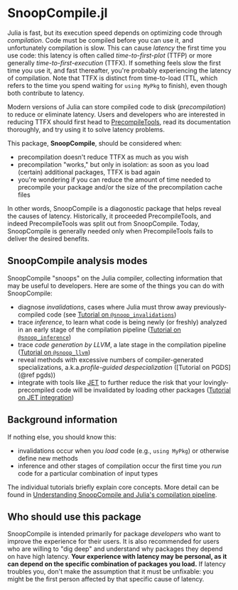 # SnoopCompile.jl

Julia is fast, but its execution speed depends on optimizing code through *compilation*. Code must be compiled before you can use it, and unfortunately compilation is slow. This can cause *latency* the first time you use code: this latency is often called *time-to-first-plot* (TTFP) or more generally *time-to-first-execution* (TTFX). If something feels slow the first time you use it, and fast thereafter, you're probably experiencing the latency of compilation. Note that TTFX is distinct from time-to-load (TTL, which refers to the time you spend waiting for `using MyPkg` to finish), even though both contribute to latency.

Modern versions of Julia can store compiled code to disk (*precompilation*) to reduce or eliminate latency. Users and developers who are interested in reducing TTFX should first head to [PrecompileTools](https://github.com/JuliaLang/PrecompileTools.jl), read its documentation thoroughly, and try using it to solve latency problems.

This package, **SnoopCompile**, should be considered when:

- precompilation doesn't reduce TTFX as much as you wish
- precompilation "works," but only in isolation: as soon as you load (certain) additional packages, TTFX is bad again
- you're wondering if you can reduce the amount of time needed to precompile your package and/or the size of the precompilation cache files

In other words, SnoopCompile is a diagonostic package that helps reveal the causes of latency. Historically, it proceeded PrecompileTools, and indeed PrecompileTools was split out from SnoopCompile. Today, SnoopCompile is generally needed only when PrecompileTools fails to deliver the desired benefits.

## SnoopCompile analysis modes

SnoopCompile "snoops" on the Julia compiler, collecting information that may be useful to developers. Here are some of the things you can do with SnoopCompile:

- diagnose *invalidations*, cases where Julia must throw away previously-compiled code (see [Tutorial on `@snoop_invalidations`](@ref))
- trace *inference*, to learn what code is being newly (or freshly) analyzed in an early stage of the compilation pipeline ([Tutorial on `@snoop_inference`](@ref))
- trace *code generation by LLVM*, a late stage in the compilation pipeline ([Tutorial on `@snoop_llvm`](@ref))
- reveal methods with excessive numbers of compiler-generated specializations, a.k.a.*profile-guided despecialization* ([Tutorial on PGDS](@ref pgds))
- integrate with tools like [JET](https://github.com/aviatesk/JET.jl) to further reduce the risk that your lovingly-precompiled code will be invalidated by loading other packages ([Tutorial on JET integration](@ref))

## Background information

If nothing else, you should know this:
- invalidations occur when you *load* code (e.g., `using MyPkg`) or otherwise define new methods
- inference and other stages of compilation occur the first time you *run* code for a particular combination of input types

The individual tutorials briefly explain core concepts. More detail can be found in [Understanding SnoopCompile and Julia's compilation pipeline](@ref).

## Who should use this package

SnoopCompile is intended primarily for package *developers* who want to improve the
experience for their users. It is also recommended for users who are willing to "dig deep" and understand why packages they depend on have high latency. **Your experience with latency may be personal, as it can depend on the specific combination of packages you load.** If latency troubles you, don't make the assumption that it must be unfixable: you might be the first person affected by that specific cause of latency.
